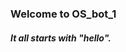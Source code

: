 <html>
<head>
  
</head>
<body>
<h3>Welcome to OS_bot_1</h3>
<h5>It all starts with "hello".</h5>
<script type='text/javascript' id='susi-bot-script' data-userid='19a17cb8833b222b10e6372382d22cb2' data-group='Games, Trivia and Accessories' data-language='en' data-skill='SBot' src='https://skills.susi.ai/susi-chatbot.js'></script>
</body>
</html>
